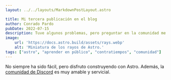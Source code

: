 ```yaml
---
layout: ../../layouts/MarkdownPostLayout.astro

title: Mi tercera publicación en el blog
author: Conrado Pardo
pubDate: 2022-07-15
description: Tuve algunos problemas, pero preguntar en la comunidad me ayudó mucho.
image:
    url: 'https://docs.astro.build/assets/rays.webp'
    alt: 'Miniatura de los rayos de Astro.'
tags: ["astro", "aprender en público", "contratiempos", "comunidad"]
---
```

No siempre ha sido fácil, pero disfruto construyendo con Astro. Además, la [comunidad de Discord](https://astro.build/chat) es muy amable y servicial. 